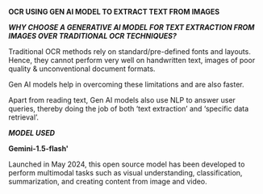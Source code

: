 **OCR USING GEN AI MODEL TO EXTRACT TEXT FROM IMAGES**

***WHY CHOOSE A GENERATIVE AI MODEL FOR TEXT EXTRACTION FROM IMAGES OVER TRADITIONAL OCR TECHNIQUES?***

Traditional OCR methods rely on standard/pre-defined fonts and layouts. Hence, they cannot perform very well on handwritten text, images of poor quality & unconventional document formats.

Gen AI models help in overcoming these limitations and are also faster.

Apart from reading text, Gen AI models also use NLP to answer user queries, thereby doing the job of both ‘text extraction’  and ‘specific data retrieval’.

***MODEL USED***

**Gemini-1.5-flash'**

Launched in May 2024, this open source model has been developed to perform multimodal tasks such as visual understanding, classification, summarization, and creating content from image and video. 

